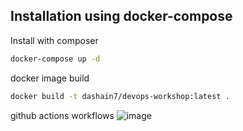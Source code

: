

Installation using docker-compose
------------

Install with composer
``` bash
docker-compose up -d
```

docker image build
``` bash
docker build -t dashain7/devops-workshop:latest .

```

github actions workflows
![image](https://github.com/dashainCodes/powerworkshop-Devops/assets/157484052/d16d6ece-fcec-4d4f-bc4e-b289bb136faf)

